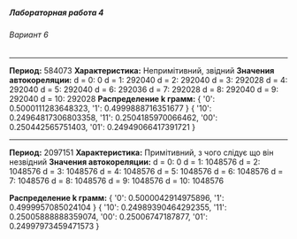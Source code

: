 ##### Лабораторная работа 4
###### Вариант 6
---
**Период:** 584073
**Характеристика:** Непримітивний, звідний
**Значения автокореляции:**
d = 0: 0
d = 1: 292040
d = 2: 292040
d = 3: 292028
d = 4: 292040
d = 5: 292040
d = 6: 292036
d = 7: 292028
d = 8: 292040
d = 9: 292040
d = 10: 292028
**Распределение k грамм:**
{ '0': 0.5000111283648323, '1': 0.4999888716351677 }
{ '10': 0.24964817306803358,
  '11': 0.2504185970066462,
  '00': 0.250442565751403,
  '01': 0.24949066417391721 }

---

**Период:** 2097151
**Характеристика:** Примітивний, з чого слідує що він незвідний
**Значения автокореляции:**
d = 0: 0
d = 1: 1048576
d = 2: 1048576
d = 3: 1048576
d = 4: 1048576
d = 5: 1048576
d = 6: 1048576
d = 7: 1048576
d = 8: 1048576
d = 9: 1048576
d = 10: 1048576

**Распределение k грамм:**
{ '0': 0.5000042914975896, '1': 0.4999957085024104 }
{ '10': 0.24989390464292355,
  '11': 0.25005888888359074,
  '00': 0.25006747187877,
  '01': 0.24997973459471573 }